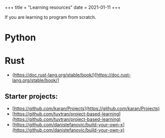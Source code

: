 +++
title = "Learning resources"
date = 2021-01-11
+++

If you are learning to program from scratch.

# Python

# Rust
* (https://doc.rust-lang.org/stable/book/)[https://doc.rust-lang.org/stable/book/]

## Starter projects:

* [https://github.com/karan/Projects](https://github.com/karan/Projects)
* [https://github.com/tuvtran/project-based-learning](https://github.com/tuvtran/project-based-learning)
* [https://github.com/danistefanovic/build-your-own-x](https://github.com/danistefanovic/build-your-own-x)
